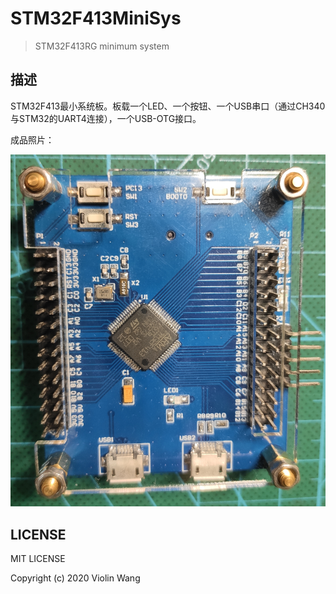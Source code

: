 # STM32F413MiniSys

> STM32F413RG minimum system

## 描述

STM32F413最小系统板。板载一个LED、一个按钮、一个USB串口（通过CH340与STM32的UART4连接），一个USB-OTG接口。

成品照片：

![photo](Readme.assets/photo.jpg)

## LICENSE

MIT LICENSE

Copyright (c) 2020 Violin Wang
